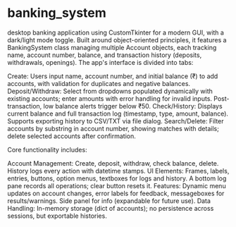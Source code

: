 # banking_system
desktop banking application using CustomTkinter for a modern GUI, with a dark/light mode toggle. Built around object-oriented principles, it features a BankingSystem class managing multiple Account objects, each tracking name, account number, balance, and transaction history (deposits, withdrawals, openings).
The app's interface is divided into tabs:

Create: Users input name, account number, and initial balance (₹) to add accounts, with validation for duplicates and negative balances.
Deposit/Withdraw: Select from dropdowns populated dynamically with existing accounts; enter amounts with error handling for invalid inputs. Post-transaction, low balance alerts trigger below ₹50.
Check/History: Displays current balance and full transaction log (timestamp, type, amount, balance). Supports exporting history to CSV/TXT via file dialog.
Search/Delete: Filter accounts by substring in account number, showing matches with details; delete selected accounts after confirmation.

Core functionality includes:

Account Management: Create, deposit, withdraw, check balance, delete. History logs every action with datetime stamps.
UI Elements: Frames, labels, entries, buttons, option menus, textboxes for logs and history. A bottom log pane records all operations; clear button resets it.
Features: Dynamic menu updates on account changes, error labels for feedback, messageboxes for results/warnings. Side panel for info (expandable for future use).
Data Handling: In-memory storage (dict of accounts); no persistence across sessions, but exportable histories.
